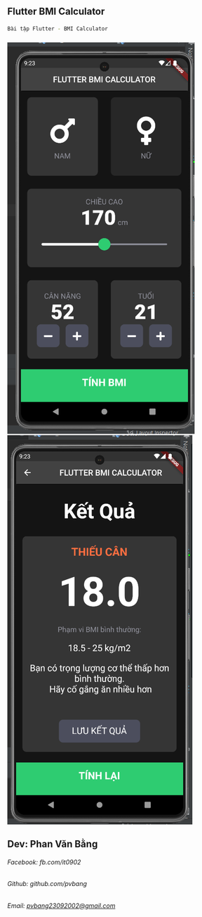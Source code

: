## Flutter BMI Calculator

```bash
Bài tập Flutter - BMI Calculator 
```

### 
![BMI Calculator](images/capture1.png)
![BMI Calculator](images/capture2.png)

## Dev: Phan Văn Bằng
###### Facebook: fb.com/it0902
###### Github: github.com/pvbang
###### Email: pvbang23092002@gmail.com
